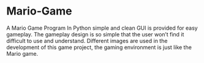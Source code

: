 # Mario-Game
A Mario Game Program In Python simple and clean GUI is provided for easy gameplay. The gameplay design is so simple that the user won’t find it difficult to use and understand. Different images are used in the development of this game project, the gaming environment is just like the Mario game.
